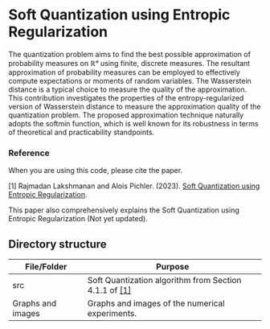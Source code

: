 # Soft Quantization using Entropic Regularization
The quantization problem aims to find the best possible approximation of probability measures on ℝᵈ using finite, discrete measures. The resultant approximation of probability measures can be employed to effectively compute expectations or moments of random variables. The Wasserstein distance is a typical choice to measure the quality of the approximation. 	This contribution investigates the properties of the entropy-regularized version of Wasserstein distance to measure the approximation quality of the quantization problem. 	The proposed approximation technique naturally adopts the softmin function, which is well known for its robustness in terms of theoretical and practicability standpoints.
### Reference

When you are using this code, please cite the paper.

<a id="1">[1]</a> Rajmadan Lakshmanan and Alois Pichler. (2023). [Soft Quantization using Entropic Regularization](). 

This paper also comprehensively explains the Soft Quantization using Entropic Regularization (Not yet updated).


## Directory structure

| File/Folder   | Purpose                                                                                   |
| ------------- |-------------------------------------------------------------------------------------------|   
| src           | Soft Quantization algorithm from Section 4.1.1 of [[1]](#1) |
| Graphs and images        |  Graphs and images of the numerical experiments.               |



